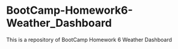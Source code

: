 # BootCamp-Homework6-Weather_Dashboard
This is a repository of BootCamp Homework 6 Weather Dashboard
